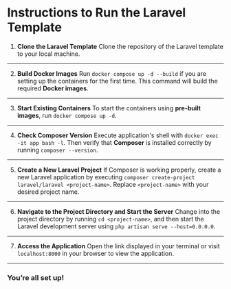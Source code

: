# Instructions to Run the Laravel Template

1. **Clone the Laravel Template**
   Clone the repository of the Laravel template to your local machine.

---

2. **Build Docker Images**
   Run `docker compose up -d --build` if you are setting up the containers for the first time. This command will build the required **Docker images**.

---

3. **Start Existing Containers**
   To start the containers using **pre-built images**, run `docker compose up -d`.

---

4. **Check Composer Version**
   Execute application's shell with `docker exec -it app bash -l`.
   Then verify that **Composer** is installed correctly by running `composer --version`.

---

5. **Create a New Laravel Project**
   If Composer is working properly, create a new Laravel application by executing `composer create-project laravel/laravel <project-name>`. Replace `<project-name>` with your desired project name.

---

6. **Navigate to the Project Directory and Start the Server**
   Change into the project directory by running `cd <project-name>`, and then start the Laravel development server using `php artisan serve --host=0.0.0.0`.

---

7. **Access the Application**
   Open the link displayed in your terminal or visit `localhost:8000` in your browser to view the application.

---

### You’re all set up!

